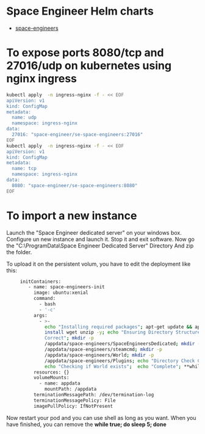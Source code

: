 # Space Engineer Helm charts

* [space-engineers](space-engineers/)

# To expose ports 8080/tcp and 27016/udp on kubernetes using nginx ingress
```bash
kubectl apply  -n ingress-nginx -f - << EOF
apiVersion: v1
kind: ConfigMap
metadata:
  name: udp
  namespace: ingress-nginx
data:
  27016: "space-engineer/se-space-engineers:27016"
EOF
kubectl apply  -n ingress-nginx -f - << EOF
apiVersion: v1
kind: ConfigMap
metadata:
  name: tcp
  namespace: ingress-nginx
data:
  8080: "space-engineer/se-space-engineers:8080"
EOF
```


# To import a new instance
Launch the "Space Engineer dedicated server" on your windows box.
Configure un new instance and launch it.
Stop it and exit software.
Now go the "C:\ProgramData\Space Engineer Dedicated Server" Directory
And zip the folder.

To upload it on the persistent volum, you have to edit the deployment like this:
```bash
     initContainers:
        - name: space-engineers-init
          image: ubuntu:xenial
          command:
            - bash
            - '-c'
          args:
            - >-
              echo "Installing required packages"; apt-get update && apt-get
              install wget unzip -y; echo "Ensuring Directory Structure is
              Correct"; mkdir -p
              /appdata/space-engineers/SpaceEngineersDedicated; mkdir -p
              /appdata/space-engineers/steamcmd; mkdir -p
              /appdata/space-engineers/World; mkdir -p
              /appdata/space-engineers/Plugins; echo "Directory Check Complete";
              echo "Checking if World exists";  echo "Complete"; **while true; do sleep 5; done**
          resources: {}
          volumeMounts:
            - name: appdata
              mountPath: /appdata
          terminationMessagePath: /dev/termination-log
          terminationMessagePolicy: File
          imagePullPolicy: IfNotPresent

```

Now restart your pod and you can use shell as long as you want.
When you have finished, you can remove the  **while true; do sleep 5; done** 

